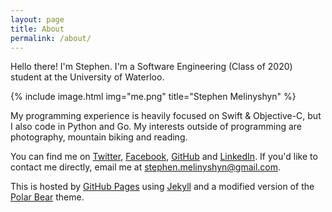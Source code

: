 ```yaml
---
layout: page
title: About
permalink: /about/
---
```


Hello there! I'm Stephen. I'm a Software Engineering (Class of 2020) student at the University of Waterloo.

{% include image.html img="me.png" title="Stephen Melinyshyn"	 %}   

My programming experience is heavily focused on Swift & Objective-C, but I also code in Python and Go. My interests outside of programming are photography, mountain biking and reading. 

You can find me on [Twitter](https://twitter.com/Melinysh), [Facebook](https://www.facebook.com/stephen.melinyshyn), [GitHub](https://github.com/Melinysh) and [LinkedIn](https://www.linkedin.com/profile/view?id=430765821&trk=hp-identity-name). If you'd like to contact me directly, email me at stephen.melinyshyn@gmail.com. 

This is hosted by [GitHub Pages](https://pages.github.com) using [Jekyll](http://jekyllrb.com) and a modified version of the [Polar Bear](https://github.com/diezcami/polar-bear-theme/) theme.

